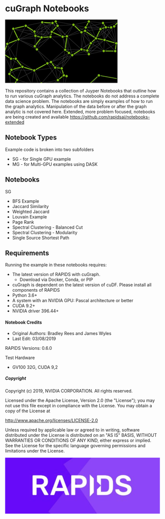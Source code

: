 

# cuGraph Notebooks

![GraphAnalyticsFigure](img/GraphAnalyticsFigure.jpg)

This repository contains a collection of Juyper Notebooks that outline how to run various cuGraph analytics.   The notebooks do not address a complete data science problem.  The notebooks are simply examples of how to run the graph analytics.  Manipulation of the data before or after the graph analytic is not covered here.   Extended, more problem focused, notebooks are being created and available https://github.com/rapidsai/notebooks-extended



## Notebook Types

Example code is broken into two subfolders

- SG - for Single GPU example
- MG - for Multi-GPU examples using DASK



## Notebooks

SG

- BFS Example 
- Jaccard Similarity
- Weighted Jaccard
- Louvain Example
- Page Rank
- Spectral Clustering - Balanced Cut
- Spectral Clustering - Modularity
- Single Source Shortest Path





## Requirements

Running the example in these notebooks requires:

* The latest version of RAPIDS with cuGraph.
  * Download via Docker, Conda, or PIP  
* cuGraph is dependent on the latest version of cuDF.  Please install all components of RAPIDS 
* Python 3.6+
* A system with an NVIDIA GPU:  Pascal architecture or better
* CUDA 9.2+
* NVIDIA driver 396.44+



#### Notebook Credits

- Original Authors: Bradley Rees and James Wyles
- Last Edit: 03/08/2019

RAPIDS Versions: 0.6.0    

Test Hardware

- GV100 32G, CUDA 9,2



##### Copyright

Copyright (c) 2019, NVIDIA CORPORATION.  All rights reserved.

Licensed under the Apache License, Version 2.0 (the "License");  you may not use this file except in compliance with the License.  You may obtain a copy of the License at

http://www.apache.org/licenses/LICENSE-2.0 

Unless required by applicable law or agreed to in writing, software distributed under the License is distributed on an "AS IS" BASIS, WITHOUT WARRANTIES OR CONDITIONS OF ANY KIND, either express or implied.  See the License for the specific language governing permissions and limitations under the License.





![RAPIDS](img/rapids_logo.png)

